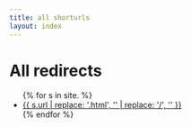 ```yaml
---
title: all shorturls
layout: index
---
```

<h1>All redirects</h1>
<ul>
{% for s in site. %}
    <li><a href="{{s.url | replace: '/', '' }}">{{ s.url | replace: '.html', '' | replace: '/', '' }}</a></li>
{% endfor %}
</ul>
